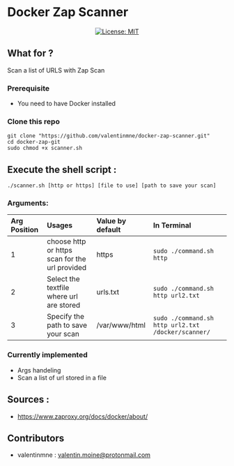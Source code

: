 

# Docker Zap Scanner



<center>

[![License: MIT](https://img.shields.io/badge/License-MIT-yellow.svg)](https://opensource.org/licenses/MIT)

</center>


## What for ?

Scan a list of URLS with Zap Scan


### Prerequisite


 - You need to have Docker installed

### Clone this repo

```
git clone "https://github.com/valentinmne/docker-zap-scanner.git"
cd docker-zap-git
sudo chmod +x scanner.sh
```

## Execute the shell script :

```
./scanner.sh [http or https] [file to use] [path to save your scan]
```


### Arguments:  

Arg Position | Usages | Value by default | In Terminal
:-|:-|:-|:-|
1 | choose http or https scan for the url provided | https | ```sudo ./command.sh http ```
2 | Select the textfile where url are stored | urls.txt | ```sudo ./command.sh http url2.txt ```
3 | Specify the path to save your scan | /var/www/html  | ```sudo ./command.sh http url2.txt /docker/scanner/```


### Currently implemented

- Args handeling
- Scan a list of url stored in a file

## Sources : 

- https://www.zaproxy.org/docs/docker/about/



## Contributors

- valentinmne : valentin.moine@protonmail.com
